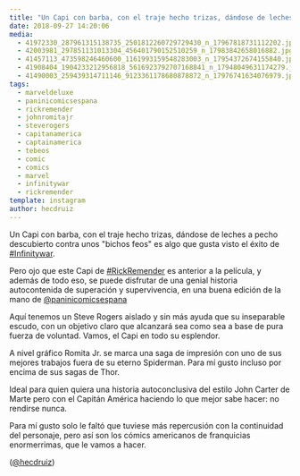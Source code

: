 ```yaml
---
title: "Un Capi con barba, con el traje hecho trizas, dándose de leches a pecho descubierto contra unos \"bichos feos\" es algo que gusta visto el éxito de #Infinitywar"
date: 2018-09-27 14:20:06
media: 
  - 41972330_287961315138735_2501812260729729430_n_17967818731112202.jpg
  - 42003981_297851131013304_456401790152510259_n_17983842658016882.jpg
  - 41457113_473598246460600_1161993159548283003_n_17954372674155840.jpg
  - 41908404_1904233212956818_5616923792707168841_n_17948049631174279.jpg
  - 41490003_259439314711146_9123361178680878872_n_17976741634076979.jpg
tags: 
  - marveldeluxe
  - paninicomicsespana
  - rickremender
  - johnromitajr
  - steverogers
  - capitanamerica
  - captainamerica
  - tebeos
  - comic
  - comics
  - marvel
  - infinitywar
  - rickremender
template: instagram
author: hecdruiz
---
```


Un Capi con barba, con el traje hecho trizas, dándose de leches a pecho descubierto contra unos "bichos feos" es algo que gusta visto el éxito de [#Infinitywar](/tags/infinitywar).


Pero ojo que este Capi de [#RickRemender](/tags/rickremender) es anterior a la película, y además de todo eso, se puede disfrutar de una genial historia autocontenida de superación y supervivencia, en una buena edición de la mano de [@paninicomicsespana](https://instagram.com/paninicomicsespana)


Aquí tenemos un Steve Rogers aislado y sin más ayuda que su inseparable escudo, con un objetivo claro que alcanzará sea como sea a base de pura fuerza de voluntad. Vamos, el Capi en todo su esplendor.


A nivel gráfico Romita Jr. se marca una saga de impresión con uno de sus mejores trabajos fuera de su eterno Spiderman. Para mí gusto incluso por encima de sus sagas de Thor.


Ideal para quien quiera una historia autoconclusiva del estilo John Carter de Marte pero con el Capitán América haciendo lo que mejor sabe hacer: no rendirse nunca.


Para mí gusto solo le faltó que tuviese más repercusión con la continuidad del personaje, pero así son los cómics americanos de franquicias enormerrimas, que le vamos a hacer.


([@hecdruiz](https://instagram.com/hecdruiz))



